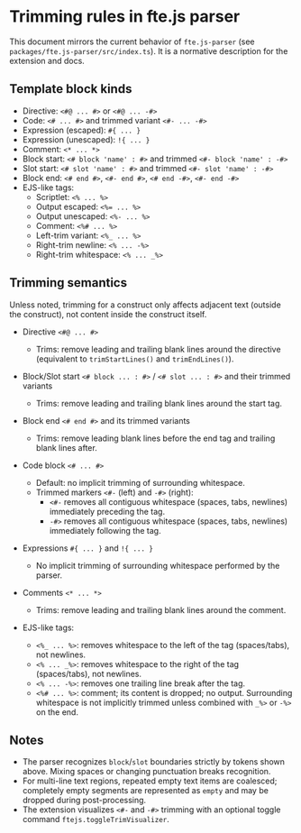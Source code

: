 # Trimming rules in fte.js parser

This document mirrors the current behavior of `fte.js-parser` (see `packages/fte.js-parser/src/index.ts`). It is a normative description for the extension and docs.

## Template block kinds

- Directive: `<#@ ... #>` or `<#@ ... -#>`
- Code: `<# ... #>` and trimmed variant `<#- ... -#>`
- Expression (escaped): `#{ ... }`
- Expression (unescaped): `!{ ... }`
- Comment: `<* ... *>`
- Block start: `<# block 'name' : #>` and trimmed `<#- block 'name' : -#>`
- Slot start: `<# slot 'name' : #>` and trimmed `<#- slot 'name' : -#>`
- Block end: `<# end #>`, `<#- end #>`, `<# end -#>`, `<#- end -#>`
- EJS-like tags:
  - Scriptlet: `<% ... %>`
  - Output escaped: `<%= ... %>`
  - Output unescaped: `<%- ... %>`
  - Comment: `<%# ... %>`
  - Left-trim variant: `<%_ ... %>`
  - Right-trim newline: `<% ... -%>`
  - Right-trim whitespace: `<% ... _%>`

## Trimming semantics

Unless noted, trimming for a construct only affects adjacent text (outside the construct), not content inside the construct itself.

- Directive `<#@ ... #>`
  - Trims: remove leading and trailing blank lines around the directive (equivalent to `trimStartLines()` and `trimEndLines()`).

- Block/Slot start `<# block ... : #>` / `<# slot ... : #>` and their trimmed variants
  - Trims: remove leading and trailing blank lines around the start tag.

- Block end `<# end #>` and its trimmed variants
  - Trims: remove leading blank lines before the end tag and trailing blank lines after.

- Code block `<# ... #>`
  - Default: no implicit trimming of surrounding whitespace.
  - Trimmed markers `<#-` (left) and `-#>` (right):
    - `<#-` removes all contiguous whitespace (spaces, tabs, newlines) immediately preceding the tag.
    - `-#>` removes all contiguous whitespace (spaces, tabs, newlines) immediately following the tag.

- Expressions `#{ ... }` and `!{ ... }`
  - No implicit trimming of surrounding whitespace performed by the parser.

- Comments `<* ... *>`
  - Trims: remove leading and trailing blank lines around the comment.

- EJS-like tags:
  - `<%_ ... %>`: removes whitespace to the left of the tag (spaces/tabs), not newlines.
  - `<% ... _%>`: removes whitespace to the right of the tag (spaces/tabs), not newlines.
  - `<% ... -%>`: removes one trailing line break after the tag.
  - `<%# ... %>`: comment; its content is dropped; no output. Surrounding whitespace is not implicitly trimmed unless combined with `_%>` or `-%>` on the end.

## Notes

- The parser recognizes `block`/`slot` boundaries strictly by tokens shown above. Mixing spaces or changing punctuation breaks recognition.
- For multi-line text regions, repeated empty text items are coalesced; completely empty segments are represented as `empty` and may be dropped during post-processing.
- The extension visualizes `<#-` and `-#>` trimming with an optional toggle command `ftejs.toggleTrimVisualizer`.
